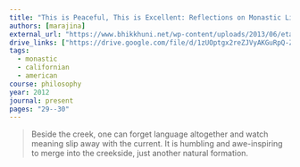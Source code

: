 ```yaml
---
title: "This is Peaceful, This is Excellent: Reflections on Monastic Life at Aranya Bodhi Hermitage"
authors: [marajina]
external_url: "https://www.bhikkhuni.net/wp-content/uploads/2013/06/etam-santam.pdf"
drive_links: ["https://drive.google.com/file/d/1zUOptgx2reZJVyAKGuRpQ-ZQAARsu3FS/view?usp=drivesdk"]
tags: 
  - monastic
  - californian
  - american
course: philosophy
year: 2012
journal: present
pages: "29--30"
---
```


> Beside the creek, one can forget language altogether and watch meaning slip away with the current. It is humbling and awe-inspiring to merge into the creekside, just another natural formation.
